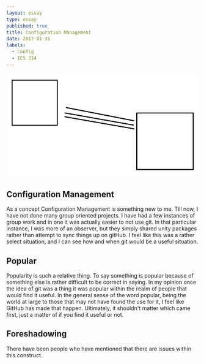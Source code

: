 ```yaml
---
layout: essay
type: essay
published: true
title: Configuration Management
date: 2017-01-31
labels:
  - Config
  - ICS 314
---
```


<img class="ui medium left floated image" src="../images/configImage.png">

## Configuration Management
As a concept Configuration Management is something new to me. Till now, I have not done many group oriented projects. I have had a few instances of group work and in one it was actually easier to not use git. In that particular instance, I was more of an observer, but they simply shared unity packages rather than attempt to sync things up on gitHub. I feel like this was  a rather select situation, and I can see how and when git would be a useful situation. 

## Popular
Popularity is such a relative thing. To say something is popular because of something else is rather difficult to be correct in saying. In my opinion once the idea of git was a thing it was popular within the realm of people that would find it useful. In the general sense of the word popular, being the world at large to those that may not have found the use for it, I feel like GitHub has made that happen. Ultimately, it shouldn't matter which came first, just a matter of if you find it useful or not.

## Foreshadowing 
There have been people who have mentioned that there are issues within this construct. 